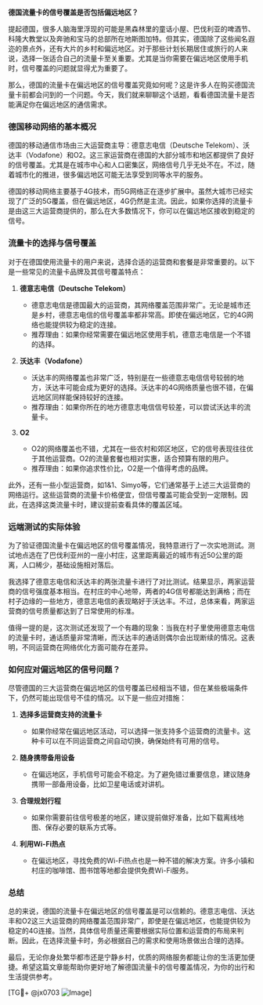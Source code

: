 **德国流量卡的信号覆盖是否包括偏远地区？**

提起德国，很多人脑海里浮现的可能是黑森林里的童话小屋、巴伐利亚的啤酒节、科隆大教堂以及奔驰和宝马的总部所在地斯图加特。但其实，德国除了这些闻名遐迩的景点外，还有大片的乡村和偏远地区。对于那些计划长期居住或旅行的人来说，选择一张适合自己的流量卡至关重要。尤其是当你需要在偏远地区使用手机时，信号覆盖的问题就显得尤为重要了。

那么，德国的流量卡在偏远地区的信号覆盖究竟如何呢？这是许多人在购买德国流量卡前都会问到的一个问题。今天，我们就来聊聊这个话题，看看德国流量卡是否能满足你在偏远地区的通信需求。

### 德国移动网络的基本概况

德国的移动通信市场由三大运营商主导：德意志电信（Deutsche Telekom）、沃达丰（Vodafone）和O2。这三家运营商在德国的大部分城市和地区都提供了良好的信号覆盖。尤其是在城市中心和人口密集区，网络信号几乎无处不在。不过，随着城市化的推进，很多偏远地区可能无法享受到同等水平的服务。

德国的移动网络主要基于4G技术，而5G网络正在逐步扩展中。虽然大城市已经实现了广泛的5G覆盖，但在偏远地区，4G仍然是主流。因此，如果你选择的流量卡是由这三大运营商提供的，那么在大多数情况下，你可以在偏远地区接收到稳定的信号。

### 流量卡的选择与信号覆盖

对于在德国使用流量卡的用户来说，选择合适的运营商和套餐是非常重要的。以下是一些常见的流量卡品牌及其信号覆盖特点：

1. **德意志电信（Deutsche Telekom）**
   - 德意志电信是德国最大的运营商，其网络覆盖范围非常广。无论是城市还是乡村，德意志电信的信号覆盖率都非常高。即使在偏远地区，它的4G网络也能提供较为稳定的连接。
   - 推荐理由：如果你经常需要在偏远地区使用手机，德意志电信是一个不错的选择。

2. **沃达丰（Vodafone）**
   - 沃达丰的网络覆盖也非常广泛，特别是在一些德意志电信信号较弱的地方，沃达丰可能会成为更好的选择。沃达丰的4G网络质量也很不错，在偏远地区同样能保持较好的连接。
   - 推荐理由：如果你所在的地方德意志电信信号较差，可以尝试沃达丰的流量卡。

3. **O2**
   - O2的网络覆盖也不错，尤其在一些农村和郊区地区，它的信号表现往往优于其他运营商。O2的流量套餐也相对实惠，适合预算有限的用户。
   - 推荐理由：如果你追求性价比，O2是一个值得考虑的品牌。

此外，还有一些小型运营商，如1&1、Simyo等，它们通常基于上述三大运营商的网络运行。这些运营商的流量卡价格便宜，但信号覆盖可能会受到一定限制。因此，在选择这类流量卡时，建议提前查看具体的覆盖区域。

### 远端测试的实际体验

为了验证德国流量卡在偏远地区的信号覆盖情况，我特意进行了一次实地测试。测试地点选在了巴伐利亚州的一座小村庄，这里距离最近的城市有近50公里的距离，人口稀少，基础设施相对落后。

我选择了德意志电信和沃达丰的两张流量卡进行了对比测试。结果显示，两家运营商的信号强度基本相当。在村庄的中心地带，两者的4G信号都能达到满格；而在村子边缘的一些地方，德意志电信的表现略好于沃达丰。不过，总体来看，两家运营商的信号质量都达到了日常使用的标准。

值得一提的是，这次测试还发现了一个有趣的现象：当我在村子里使用德意志电信的流量卡时，通话质量非常清晰，而沃达丰的通话则偶尔会出现断续的情况。这表明，不同运营商在网络优化方面可能存在差异。

### 如何应对偏远地区的信号问题？

尽管德国的三大运营商在偏远地区的信号覆盖已经相当不错，但在某些极端条件下，仍然可能出现信号不佳的情况。以下是一些应对措施：

1. **选择多运营商支持的流量卡**
   - 如果你经常在偏远地区活动，可以选择一张支持多个运营商的流量卡。这种卡可以在不同运营商之间自动切换，确保始终有可用的信号。

2. **随身携带备用设备**
   - 在偏远地区，手机信号可能会不稳定。为了避免错过重要信息，建议随身携带一部备用设备，比如卫星电话或对讲机。

3. **合理规划行程**
   - 如果你需要前往信号极差的地区，建议提前做好准备，比如下载离线地图、保存必要的联系方式等。

4. **利用Wi-Fi热点**
   - 在偏远地区，寻找免费的Wi-Fi热点也是一种不错的解决方案。许多小镇和村庄的咖啡馆、图书馆等地都会提供免费Wi-Fi服务。

### 总结

总的来说，德国的流量卡在偏远地区的信号覆盖是可以信赖的。德意志电信、沃达丰和O2这三大运营商的网络覆盖范围非常广，即使是在偏远地区，也能提供较为稳定的4G连接。当然，具体信号质量还需要根据实际位置和运营商的布局来判断。因此，在选择流量卡时，务必根据自己的需求和使用场景做出合理的选择。

最后，无论你身处繁华都市还是宁静乡村，优质的网络服务都能让你的生活更加便捷。希望这篇文章能帮助你更好地了解德国流量卡的信号覆盖情况，为你的出行和生活提供参考。

[TG💪+ @jx0703 ![Image](https://github.com/user-attachments/assets/dbca1d08-cadb-493c-b0ec-ad6f7a83f270)]